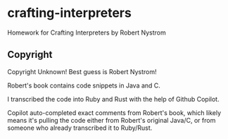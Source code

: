 # crafting-interpreters

Homework for Crafting Interpreters by Robert Nystrom

## Copyright

Copyright Unknown! Best guess is Robert Nystrom!

Robert's book contains code snippets in Java and C.

I transcribed the code into Ruby and Rust with the help
of Github Copilot.

Copilot auto-completed exact comments from Robert's book, which likely means
it's pulling the code either from Robert's original Java/C, or from someone who
already transcribed it to Ruby/Rust.
